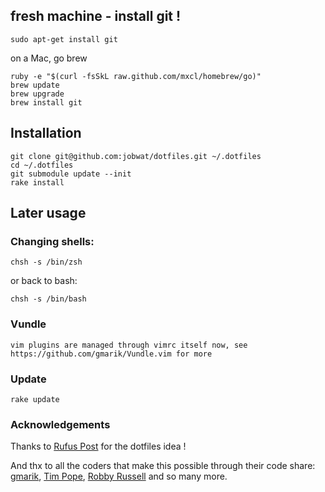 ## fresh machine - install git !

    sudo apt-get install git

on a Mac, go brew
```
ruby -e "$(curl -fsSkL raw.github.com/mxcl/homebrew/go)"
brew update
brew upgrade
brew install git

```

## Installation

```
git clone git@github.com:jobwat/dotfiles.git ~/.dotfiles
cd ~/.dotfiles
git submodule update --init
rake install
```

## Later usage

### Changing shells:

    chsh -s /bin/zsh

or back to bash:

    chsh -s /bin/bash


### Vundle

    vim plugins are managed through vimrc itself now, see https://github.com/gmarik/Vundle.vim for more

### Update

    rake update

### Acknowledgements

Thanks to [Rufus Post]( http://github.com/mynameisrufus/dotfiles) for the dotfiles idea !

And thx to all the coders that make this possible through their code share: [gmarik](https://github.com/gmarik/Vundle.vim), [Tim Pope](https://github.com/tpope), [Robby Russell](https://github.com/robbyrussell/oh-my-zsh) and so many more.

